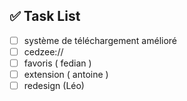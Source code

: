 ## ✅ Task List

- [ ] système de téléchargement amélioré 
- [ ] cedzee:// 
- [ ] favoris ( fedian )
- [ ] extension ( antoine )
- [ ] redesign (Léo)
